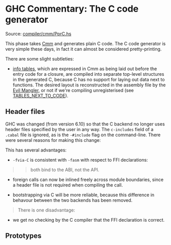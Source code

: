 # GHC Commentary: The C code generator


Source: [compiler/cmm/PprC.hs](/trac/ghc/browser/ghc/compiler/cmm/PprC.hs)


This phase takes [Cmm](commentary/compiler/cmm-type) and generates plain C code.  The C code generator is very simple these days, in fact it can almost be considered pretty-printing.


There are some slight subtleties:

- [info tables](commentary/rts/heap-objects#info-tables), which are expressed in Cmm as being laid out before the entry code for a
  closure, are compiled into separate top-level structures in the generated C, because C has no support for laying out data
  next to functions.  The desired layout is reconstructed in the assembly file by the [Evil Mangler](commentary/evil-mangler),
  or not if we're compiling unregisterised (see [TABLES_NEXT_TO_CODE](commentary/rts/heap-objects#)).

## Header files


GHC was changed (from version 6.10) so that the C backend no longer uses header files specified by the user in any way.  The `c-includes` field of a `.cabal` file is ignored, as is the `-#include` flag on the command-line.  There were several reasons for making this change:


This has several advantages:
  

- `-fvia-C` is consistent with `-fasm` with respect to FFI declarations:

> >
> > both bind to the ABI, not the API.

- foreign calls can now be inlined freely across module boundaries, since
  a header file is not required when compiling the call.

- bootstrapping via C will be more reliable, because this difference
  in behavour between the two backends has been removed.

>
> There is one disadvantage:

- we get no checking by the C compiler that the FFI declaration
  is correct.

## Prototypes
